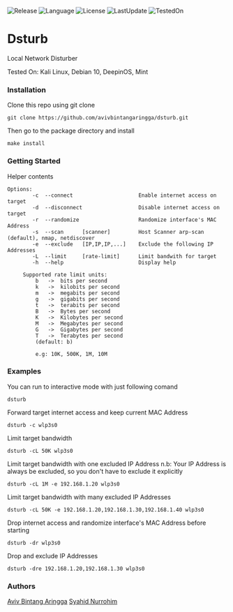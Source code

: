 ![Release](https://img.shields.io/badge/release-beta-yellow.svg)
![Language](https://img.shields.io/badge/made%20with-bash-brightgreen.svg)
![License](https://img.shields.io/badge/license-GPLv3-blue.svg)
![LastUpdate](https://img.shields.io/badge/last%20update-2020%2F03-orange.svg)
![TestedOn](https://img.shields.io/badge/tested%20on-Kali%20Linux-red.svg)

# Dsturb
Local Network Disturber

Tested On: Kali Linux, Debian 10, DeepinOS, Mint

### Installation
Clone this repo using git clone
```
git clone https://github.com/avivbintangaringga/dsturb.git
```
Then go to the package directory and install
```
make install
```
### Getting Started
Helper contents
    
	Options:
            -c  --connect                     Enable internet access on target
            -d  --disconnect                  Disable internet access on target
            -r  --randomize                   Randomize interface's MAC Address
            -s  --scan      [scanner]         Host Scanner arp-scan (default), nmap, netdiscover
            -e  --exclude   [IP,IP,IP,...]    Exclude the following IP Addresses
            -L  --limit     [rate-limit]      Limit bandwith for target
            -h  --help                        Display help
    
         Supported rate limit units:
             b   ->  bits per second
             k   ->  kilobits per second
             m   ->  megabits per second
             g   ->  gigabits per second
             t   ->  terabits per second
             B   ->  Bytes per second
             K   ->  Kilobytes per second
             M   ->  Megabytes per second
             G   ->  Gigabytes per second
             T   ->  Terabytes per second
             (default: b)
    
             e.g: 10K, 500K, 1M, 10M
### Examples
You can run to interactive mode with just following comand
```
dsturb
```
Forward target internet access and keep current MAC Address
```
dsturb -c wlp3s0
```
Limit target bandwidth
```
dsturb -cL 50K wlp3s0
```
Limit target bandwidth with one excluded IP Address 
n.b: Your IP Address is always be excluded, so you don't have to exclude it explicitly
```
dsturb -cL 1M -e 192.168.1.20 wlp3s0
```
Limit target bandwidth with many excluded IP Addresses
```
dsturb -cL 50K -e 192.168.1.20,192.168.1.30,192.168.1.40 wlp3s0
```
Drop internet access and randomize interface's MAC Address before starting
```
dsturb -dr wlp3s0
```
Drop and exclude IP Addresses
```
dsturb -dre 192.168.1.20,192.168.1.30 wlp3s0
```
### Authors
[Aviv Bintang Aringga](https://github.com/avivbintangaringga)
[Syahid Nurrohim](https://github.com/syahidnurrohim)


